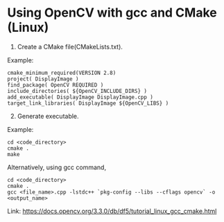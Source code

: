 # Using OpenCV with gcc and CMake (Linux)
1. Create a CMake file(CMakeLists.txt).

Example:
```
cmake_minimum_required(VERSION 2.8)
project( DisplayImage )
find_package( OpenCV REQUIRED )
include_directories( ${OpenCV_INCLUDE_DIRS} )
add_executable( DisplayImage DisplayImage.cpp )
target_link_libraries( DisplayImage ${OpenCV_LIBS} )
```

2. Generate executable.

Example:
```
cd <code_directory>
cmake .
make
```
Alternatively, using gcc command,
```
cd <code_directory>
cmake .
gcc <file_name>.cpp -lstdc++ `pkg-config --libs --cflags opencv` -o <output_name>
```

Link: https://docs.opencv.org/3.3.0/db/df5/tutorial_linux_gcc_cmake.html
